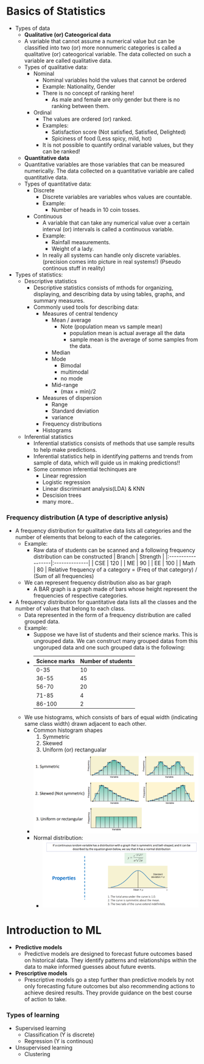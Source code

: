 # Basics of Statistics
- Types of data
    - **Qualitative (or) Cateogorical data**
    - A variable that cannot assume a numerical value but can be classified into two (or) more nonnumeric categories is called a qualitative (or) cateogorical variable. The data collected on such a variable are called qualitative data.
    - Types of qualitative data:
        - Nominal
            - Nominal variables hold the values that cannot be ordered
            - Example: Nationality, Gender
            - There is no concept of ranking here!
                - As male and female are only gender but there is no ranking between them.
        - Ordinal
            - The values are ordered (or) ranked.
            - Examples:
                - Satisfaction score (Not satisfied, Satisfied, Delighted)
                - Spiciness of food (Less spicy, mild, hot)
            - It is not possible to quantify ordinal variable values, but they can be ranked!
    - **Quantitative data**
    - Quantitative variables are those variables that can be measured numerically. The data collected on a quantitative variable are called quantitative data.
    - Types of quantitative data:
        - Discrete
            - Discrete variables are variables whos values are countable.
            - Example:
                - Number of heads in 10 coin tosses.
        - Continuous
            - A variable that can take any numerical value over a certain interval (or) intervals is called a continuous variable.
            - Example:
                - Rainfall measurements.
                - Weight of a lady.
            - In realiy all systems can handle only discrete variables. (precision comes into picture in real systems!) (Pseudo continous stuff in reality)
- Types of statistics:
    - Descriptive statistics
        - Descriptive statistics consists of mthods for organizing, displaying, and describing data by using tables, graphs, and summary measures.
        - Commonly used tools for describing data:
            - Measures of central tendency
                - Mean / average
                    - Note (population mean vs sample mean)
                        - population mean is actual average all the data
                        - sample mean is the average of some samples from the data.
                - Median
                - Mode
                    - Bimodal
                    - multimodal
                    - no mode
                - Mid-range
                    - (max + min)/2
            - Measures of dispersion
                - Range
                - Standard deviation
                - variance
            - Frequency distributions
            - Histograms
    - Inferential statistics
        - Inferential statistics consists of methods that use sample results to help make predictions.
        - Inferential statistics help in identifying patterns and trends from sample of data, which will guide us in making predictions!!
        - Some common inferential techinques are
            - Linear regression
            - Logistic regression
            - Linear discriminant analysis(LDA) & KNN
            - Descision trees
            - many more..
### Frequency distribution (A type of descriptive anlysis)
- A frequency distribution for qualitative data lists all categories and the number of elements that belong to each of the categories.
    - Example:
        - Raw data of students can be scanned and a following frequency distribution can be constructed
            | Branch            | Strength      |
            |:------------------|:--------------|
            | CSE               |   120         |
            | ME                |    90         |
            | EE                |   100         |
            | Math              |    80         |
            Relative frequency of a category = (Freq of that category) / (Sum of all frequencies)
    - We can represent frequency distribution also as bar graph
        - A BAR graph is a graph made of bars whose height represent the frequencies of respective categories.
- A frequency distribution for quantitative data lists all the classes and the number of values that belong to each class.
    - Data represented in the form of a frequency distribution are called grouped data.
    - Example:
        - Suppose we have list of students and their science marks. This is ungrouped data. We can construct many grouped datas from this ungoruped data and one such grouped data is the following:
        -   | Science marks   | Number of students    |
            |:----------------|:----------------------|
            |   0-35          |     10                |
            |  36-55          |     45                |
            |  56-70          |     20                |
            |  71-85          |     4                 |
            |  86-100         |     2                 |
    - We use histograms, which consists of bars of equal width (indicating same class width) drawn adjacent to each other.
        - Common histogram shapes
            1) Symmetric
            2) Skewed
            3) Uniform (or) rectangualar
        - ![alt text](images/image.png)
        - Normal distribution:
            - ![alt text](images/image-1.png)

# Introduction to ML

- **Predictive models**
    - Predictive models are designed to forecast future outcomes based on historical data. They identify patterns and relationships within the data to make informed guesses about future events.
- **Prescriptive models**
    - Prescriptive models go a step further than predictive models by not only forecasting future outcomes but also recommending actions to achieve desired results. They provide guidance on the best course of action to take.

### Types of learning
- Supervised learning
    - Classification (Y is discrete)
    - Regression (Y is continous)
- Unsupervised learning
    - Clustering